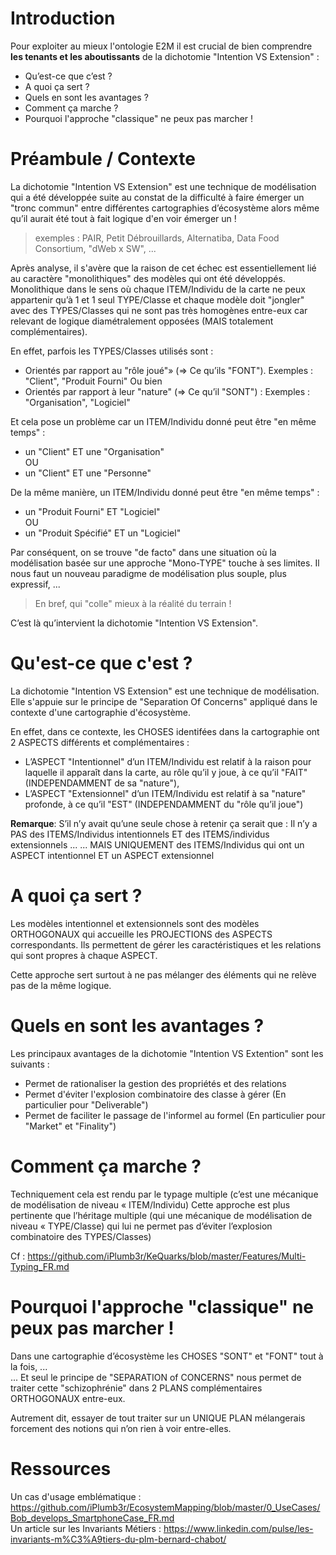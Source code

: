 Introduction
==
Pour exploiter au mieux l'ontologie E2M il est crucial de bien comprendre __les tenants et les aboutissants__ de la dichotomie "Intention VS Extension" : 
* Qu’est-ce que c’est ?
* A quoi ça sert ?
* Quels en sont les avantages ?
* Comment ça marche ?
* Pourquoi l'approche "classique" ne peux pas marcher !

Préambule / Contexte
==
La dichotomie "Intention VS Extension" est une technique de modélisation qui a été développée suite au constat de la difficulté à faire émerger un "tronc commun" entre différentes cartographies d’écosystème alors même qu’il aurait été tout à fait logique d'en voir émerger un !
> exemples : PAIR, Petit Débrouillards, Alternatiba, Data Food Consortium, "dWeb x SW", ...

Après analyse, il s'avère que la raison de cet échec est essentiellement lié au caractère "monolithiques" des modèles qui ont été développés. Monolithique dans le sens où chaque ITEM/Individu de la carte ne peux appartenir qu’à 1 et 1 seul TYPE/Classe et chaque modèle doit "jongler" avec des TYPES/Classes qui ne sont pas très homogènes entre-eux car relevant de logique diamétralement opposées (MAIS totalement complémentaires).

En effet, parfois les TYPES/Classes utilisés sont :
* Orientés par rapport au "rôle joué"» (=> Ce qu’ils "FONT"). Exemples : "Client", "Produit Fourni"
Ou bien
* Orientés par rapport à leur "nature" (=> Ce qu’il "SONT") : Exemples : "Organisation", "Logiciel"

Et cela pose un problème car un ITEM/Individu donné peut être "en même temps" : 
* un "Client" ET une "Organisation"   
OU   
* un "Client" ET une "Personne"

De la même manière, un ITEM/Individu donné peut être "en même temps" : 
* un "Produit Fourni" ET "Logiciel"   
OU   
* un "Produit Spécifié" ET un "Logiciel"

Par conséquent, on se trouve "de facto" dans une situation où la modélisation basée sur une approche "Mono-TYPE" touche à ses limites.
Il nous faut un nouveau paradigme de modélisation plus souple, plus expressif, ...
> En bref, qui "colle" mieux à la réalité du terrain !

C’est là qu’intervient la dichotomie "Intention VS Extension".

Qu'est-ce que c'est ?
==
La dichotomie "Intention VS Extension" est une technique de modélisation.    
Elle s'appuie sur le principe de "Separation Of Concerns" appliqué dans le contexte d'une cartographie d'écosystème. 

En effet, dans ce contexte, les CHOSES identifées dans la cartographie ont 2 ASPECTS différents et complémentaires : 
* L’ASPECT "Intentionnel" d’un ITEM/Individu est relatif à la raison pour laquelle il apparaît dans la carte, au rôle qu’il y joue, à ce qu’il "FAIT" (INDEPENDAMMENT de sa "nature"),
* L’ASPECT "Extensionnel" d’un ITEM/Individu est relatif à sa "nature" profonde, à ce qu’il "EST" (INDEPENDAMMENT du "rôle qu’il joue")


__Remarque__:
S’il n’y avait qu’une seule chose à retenir ça serait que :
Il n’y a PAS des ITEMS/Individus intentionnels ET des ITEMS/individus extensionnels ...
... MAIS UNIQUEMENT des ITEMS/Individus qui ont un ASPECT intentionnel ET un ASPECT extensionnel


A quoi ça sert ?
==
Les modèles intentionnel et extensionnels sont des modèles ORTHOGONAUX qui accueille les PROJECTIONS des ASPECTS correspondants. Ils permettent de gérer les caractéristiques et les relations qui sont propres à chaque ASPECT.

Cette approche sert surtout à ne pas mélanger des éléments qui ne relève pas de la même logique.

Quels en sont les avantages ?
==
Les principaux avantages de la dichotomie "Intention VS Extention" sont les suivants :
* Permet de rationaliser la gestion des propriétés et des relations
* Permet d'éviter l'explosion combinatoire des classe à gérer (En particulier pour "Deliverable")
* Permet de faciliter le passage de l'informel au formel (En particulier pour "Market" et "Finality")

Comment ça marche ?
==
Techniquement cela est rendu par le typage multiple (c’est une mécanique de modélisation de niveau « ITEM/Individu)
Cette approche est plus pertinente que l’héritage multiple (qui une mécanique de modélisation de niveau « TYPE/Classe) qui lui ne permet pas d’éviter l’explosion combinatoire des TYPES/Classes)

Cf : https://github.com/iPlumb3r/KeQuarks/blob/master/Features/Multi-Typing_FR.md

Pourquoi l'approche "classique" ne peux pas marcher !
==
Dans une cartographie d’écosystème les CHOSES "SONT" et "FONT" tout à la fois, ...   
... Et seul le principe de "SEPARATION of CONCERNS" nous permet de traiter cette "schizophrénie" dans 2 PLANS complémentaires ORTHOGONAUX entre-eux.

Autrement dit, essayer de tout traiter sur un UNIQUE PLAN mélangerais forcement des notions qui n’on rien à voir entre-elles.


Ressources
==

Un cas d'usage emblématique : https://github.com/iPlumb3r/EcosystemMapping/blob/master/0_UseCases/Bob_develops_SmartphoneCase_FR.md   
Un article sur les Invariants Métiers : https://www.linkedin.com/pulse/les-invariants-m%C3%A9tiers-du-plm-bernard-chabot/
